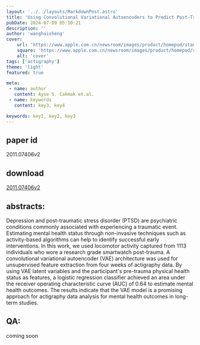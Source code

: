 ```yaml
---
layout: '../../layouts/MarkdownPost.astro'
title: 'Using Convolutional Variational Autoencoders to Predict Post-Trauma Health Outcomes from Actigraphy Data'
pubDate: 2024-07-09 05:10:21
description: ''
author: 'wanghaisheng'
cover:
    url: 'https://www.apple.com.cn/newsroom/images/product/homepod/standard/Apple-HomePod-hero-230118_big.jpg.large_2x.jpg'
    square: 'https://www.apple.com.cn/newsroom/images/product/homepod/standard/Apple-HomePod-hero-230118_big.jpg.large_2x.jpg'
    alt: 'cover'
tags: ['actigraphy'] 
theme: 'light'
featured: true

meta:
 - name: author
   content: Ayse S. Cakmak et.al.
 - name: keywords
   content: key3, key4

keywords: key1, key2, key3
---
```


## paper id
2011.07406v2
## download
[2011.07406v2](http://arxiv.org/abs/2011.07406v2)
## abstracts:
Depression and post-traumatic stress disorder (PTSD) are psychiatric conditions commonly associated with experiencing a traumatic event. Estimating mental health status through non-invasive techniques such as activity-based algorithms can help to identify successful early interventions. In this work, we used locomotor activity captured from 1113 individuals who wore a research grade smartwatch post-trauma. A convolutional variational autoencoder (VAE) architecture was used for unsupervised feature extraction from four weeks of actigraphy data. By using VAE latent variables and the participant's pre-trauma physical health status as features, a logistic regression classifier achieved an area under the receiver operating characteristic curve (AUC) of 0.64 to estimate mental health outcomes. The results indicate that the VAE model is a promising approach for actigraphy data analysis for mental health outcomes in long-term studies.
## QA:
coming soon
